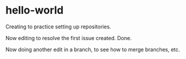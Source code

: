 hello-world
===========

Creating to practice setting up repositories.

Now editing to resolve the first issue created. Done.

Now doing another edit in a branch, to see how to merge branches, etc.
